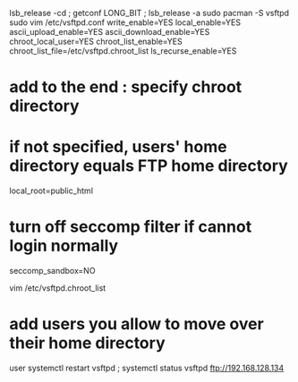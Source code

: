 lsb_release -cd  ; getconf LONG_BIT ; lsb_release -a
sudo pacman -S vsftpd
sudo vim /etc/vsftpd.conf
write_enable=YES
local_enable=YES
ascii_upload_enable=YES
ascii_download_enable=YES
chroot_local_user=YES
chroot_list_enable=YES
chroot_list_file=/etc/vsftpd.chroot_list
ls_recurse_enable=YES

# add to the end : specify chroot directory
# if not specified, users' home directory equals FTP home directory
local_root=public_html
# turn off seccomp filter if cannot login normally
seccomp_sandbox=NO

vim /etc/vsftpd.chroot_list
# add users you allow to move over their home directory
user
systemctl restart vsftpd ; systemctl status vsftpd
ftp://192.168.128.134 
